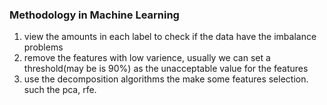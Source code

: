 ### Methodology in Machine Learning
1. view the amounts in each label to check if the data have the imbalance problems  
2. remove the features with low varience, usually we can set a threshold(may be is 90%) as the unacceptable value for the features
3. use the decomposition algorithms the make some features selection. such the pca, rfe.
